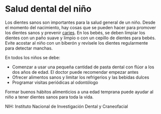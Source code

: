Salud dental del niño
=====================


Los dientes sanos son importantes para la salud general de un niño. Desde el momento del nacimiento, hay cosas que se pueden hacer para promover los dientes sanos y prevenir [caries](https://medlineplus.gov/spanish/toothdecay.html). En los bebés, se deben limpiar los dientes con un paño suave y limpio o con un cepillo de dientes para bebés. Evite acostar al niño con un biberón y revísele los dientes regularmente para detectar manchas.


En todos los niños se debe:


* Comenzar a usar una pequeña cantidad de pasta dental con flúor a los dos años de edad. El doctor puede recomendar empezar antes
* Ofrecer alimentos sanos y limitar los refrigerios y las bebidas dulces
* Programar visitas periódicas al odontólogo


Formar buenos hábitos alimenticios a una edad temprana puede ayudar al niño a tener dientes sanos para toda la vida. 



NIH: Instituto Nacional de Investigación Dental y Craneofacial 

